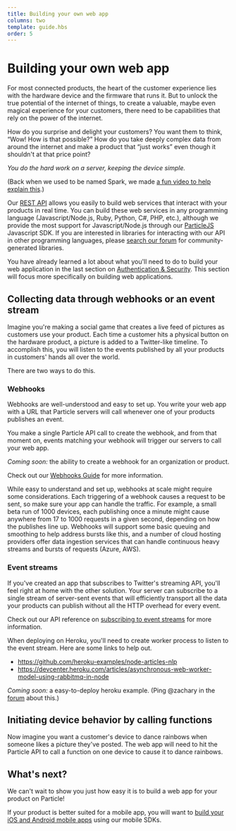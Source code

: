 ```yaml
---
title: Building your own web app
columns: two
template: guide.hbs
order: 5
---
```


# Building your own web app

For most connected products, the heart of the customer experience lies with the
hardware device and the firmware that runs it. But to unlock the true potential
of the internet of things, to create a valuable, maybe even magical experience
for your customers, there need to be capabilities that rely on the power of the
internet.

How do you surprise and delight your customers?
You want them to think, “Wow! How is that possible?”
How do you take deeply complex data from around the internet and make a product
that “just works” even though it shouldn't at that price point?

_You do the hard work on a server, keeping the device simple._

(Back when we used to be named Spark, we made
[a fun video to help explain this](https://vimeo.com/100195659).)

Our [REST API](/reference/api/) allows you easily to
build web services that interact with your products in real time. You can
build these web services in any programming language (Javascript/Node.js,
Ruby, Python, C#, PHP, etc.), although we provide the most support for
Javascript/Node.js through our [ParticleJS](/reference/javascript/) Javascript
SDK. If you are interested in libraries for interacting with our API in other
programming languages, please [search our forum](https://community.particle.io)
for community-generated libraries.

You have already learned a lot about what you'll need to do to build your web
application in the last section on [Authentication &
Security](/guide/how-to-build-a-product/authentication/). This section will
focus more specifically on building web applications.

## Collecting data through webhooks or an event stream

Imagine you're making a social game that creates a live feed of pictures as
customers use your product. Each time a customer hits a physical button on the
hardware product, a picture is added to a Twitter-like timeline.
To accomplish this, you will listen to the events published by all your products
in customers' hands all over the world.

There are two ways to do this.

### Webhooks

Webhooks are well-understood and easy to set up. You write your web app with a
URL that Particle servers will call whenever one of your products publishes an
event.

You make a single Particle API call to create the webhook, and from that moment
on, events matching your webhook will trigger our servers to call your web app.

*Coming soon:* the ability to create a webhook for an organization or product.

Check out our [Webhooks Guide](/guide/tools-and-features/webhooks/) for more
information.

While easy to understand and set up, webhooks at scale might require some considerations.
Each triggering of a webhook causes a request to be sent, so make sure your
app can handle the traffic.  For example, a small beta run of 1000 devices,
each publishing once a minute might cause anywhere from 17 to 1000 requests
in a given second, depending on how the publishes line up.  Webhooks will
support some basic queuing and smoothing to help address bursts like this, and a number
of cloud hosting providers offer data ingestion services that can handle continuous
heavy streams and bursts of requests (Azure, AWS).


### Event streams

If you've created an app that subscribes to Twitter's streaming API, you'll feel
right at home with the other solution. Your server can subscribe to a single
stream of server-sent events that will efficiently transport all the data your
products can publish without all the HTTP overhead for every event.

Check out our API reference on
[subscribing to event streams](/reference/api/#get-a-stream-of-events)
for more information.

When deploying on Heroku, you'll need to create worker process to listen to the
event stream. Here are some links to help out.

- https://github.com/heroku-examples/node-articles-nlp
- https://devcenter.heroku.com/articles/asynchronous-web-worker-model-using-rabbitmq-in-node

*Coming soon:* a easy-to-deploy heroku example.
(Ping @zachary in the [forum](https://community.particle.io/) about this.)


## Initiating device behavior by calling functions

Now imagine you want a customer's device to dance rainbows when someone likes a
picture they've posted. The web app will need to hit the Particle API to call a
function on one device to cause it to dance rainbows.

## What's next?

We can't wait to show
you just how easy it is to build a web app for your product on Particle!

If your product is better suited for a mobile app, you will want to
[build your iOS and Android mobile apps](/guide/how-to-build-a-product/mobile-app/)
using our mobile SDKs.
